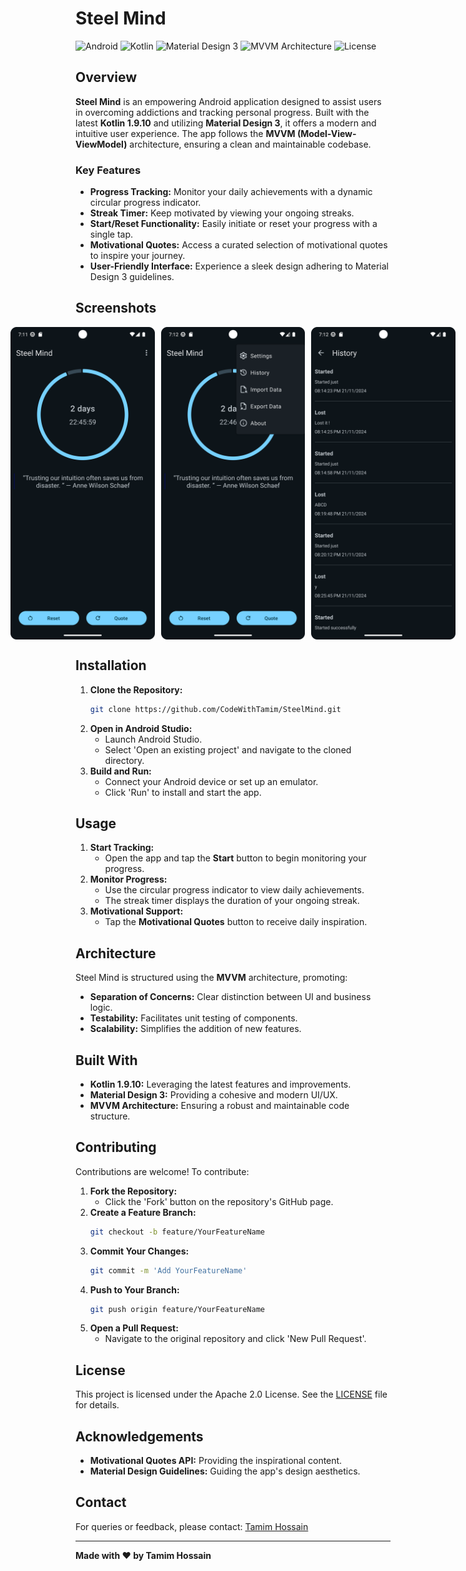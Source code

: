 
# Steel Mind

![Android](https://img.shields.io/badge/Android-12-brightgreen)
![Kotlin](https://img.shields.io/badge/Kotlin-1.9.10-blueviolet)
![Material Design 3](https://img.shields.io/badge/Material%20Design-3.0-blue)
![MVVM Architecture](https://img.shields.io/badge/Architecture-MVVM-orange)
![License](https://img.shields.io/badge/License-Apache%202.0-lightgrey)

## Overview

**Steel Mind** is an empowering Android application designed to assist users in overcoming addictions and tracking personal progress. Built with the latest **Kotlin 1.9.10** and utilizing **Material Design 3**, it offers a modern and intuitive user experience. The app follows the **MVVM (Model-View-ViewModel)** architecture, ensuring a clean and maintainable codebase.

### Key Features

- **Progress Tracking:** Monitor your daily achievements with a dynamic circular progress indicator.
- **Streak Timer:** Keep motivated by viewing your ongoing streaks.
- **Start/Reset Functionality:** Easily initiate or reset your progress with a single tap.
- **Motivational Quotes:** Access a curated selection of motivational quotes to inspire your journey.
- **User-Friendly Interface:** Experience a sleek design adhering to Material Design 3 guidelines.

## Screenshots

<div style="display: flex; align-items: center; justify-content: center; gap: 10px;">
    <img src="images/image1.png" alt="Screenshot 1" style="height: 500px; object-fit: contain;">
    <img src="images/image2.png" alt="Screenshot 2" style="height: 500px; object-fit: contain;">
    <img src="images/image3.png" alt="Screenshot 3" style="height: 500px; object-fit: contain;">
</div>


## Installation

1. **Clone the Repository:**
   ```bash
   git clone https://github.com/CodeWithTamim/SteelMind.git
   ```
2. **Open in Android Studio:**
    - Launch Android Studio.
    - Select 'Open an existing project' and navigate to the cloned directory.
3. **Build and Run:**
    - Connect your Android device or set up an emulator.
    - Click 'Run' to install and start the app.

## Usage

1. **Start Tracking:**
    - Open the app and tap the **Start** button to begin monitoring your progress.
2. **Monitor Progress:**
    - Use the circular progress indicator to view daily achievements.
    - The streak timer displays the duration of your ongoing streak.
3. **Motivational Support:**
    - Tap the **Motivational Quotes** button to receive daily inspiration.

## Architecture

Steel Mind is structured using the **MVVM** architecture, promoting:

- **Separation of Concerns:** Clear distinction between UI and business logic.
- **Testability:** Facilitates unit testing of components.
- **Scalability:** Simplifies the addition of new features.

## Built With

- **Kotlin 1.9.10:** Leveraging the latest features and improvements.
- **Material Design 3:** Providing a cohesive and modern UI/UX.
- **MVVM Architecture:** Ensuring a robust and maintainable code structure.

## Contributing

Contributions are welcome! To contribute:

1. **Fork the Repository:**
    - Click the 'Fork' button on the repository's GitHub page.
2. **Create a Feature Branch:**
   ```bash
   git checkout -b feature/YourFeatureName
   ```
3. **Commit Your Changes:**
   ```bash
   git commit -m 'Add YourFeatureName'
   ```
4. **Push to Your Branch:**
   ```bash
   git push origin feature/YourFeatureName
   ```
5. **Open a Pull Request:**
    - Navigate to the original repository and click 'New Pull Request'.

## License

This project is licensed under the Apache 2.0 License. See the [LICENSE](https://github.com/CodeWithTamim/SteelMind/blob/main/LICENSE) file for details.

## Acknowledgements

- **Motivational Quotes API:** Providing the inspirational content.
- **Material Design Guidelines:** Guiding the app's design aesthetics.

## Contact

For queries or feedback, please contact:
[Tamim Hossain](mailto:tamimh.dev@gmail.com)

---

**Made with ❤️ by Tamim Hossain**
